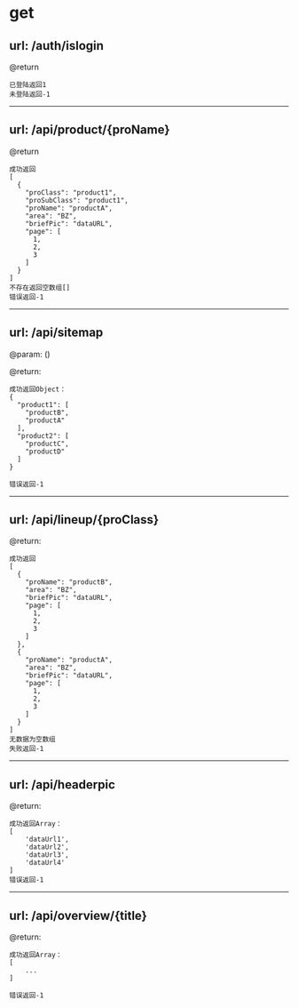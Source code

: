 # get

## url: /auth/islogin

@return
```
已登陆返回1
未登陆返回-1
```

----

## url: /api/product/{proName}

@return
```
成功返回
[
  {
    "proClass": "product1",
    "proSubClass": "product1",
    "proName": "productA",
    "area": "BZ",
    "briefPic": "dataURL",
    "page": [
      1,
      2,
      3
    ]
  }
]
不存在返回空数组[]
错误返回-1
```

----

## url: /api/sitemap

@param: ()

@return:
```
成功返回Object：
{
  "product1": [
    "productB",
    "productA"
  ],
  "product2": [
    "productC",
    "productD"
  ]
}

错误返回-1
```

----

## url: /api/lineup/{proClass}

@return:
```
成功返回
[
  {
    "proName": "productB",
    "area": "BZ",
    "briefPic": "dataURL",
    "page": [
      1,
      2,
      3
    ]
  },
  {
    "proName": "productA",
    "area": "BZ",
    "briefPic": "dataURL",
    "page": [
      1,
      2,
      3
    ]
  }
]
无数据为空数组
失败返回-1
```

----

## url: /api/headerpic

@return:
```
成功返回Array：
[
    'dataUrl1',
    'dataUrl2',
    'dataUrl3',
    'dataUrl4'
]
错误返回-1
```

----

## url: /api/overview/{title}

@return:
```
成功返回Array：
[
    ...
]

错误返回-1
```
